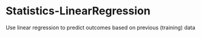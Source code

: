 # Statistics-LinearRegression
Use linear regression to predict outcomes based on previous (training) data
